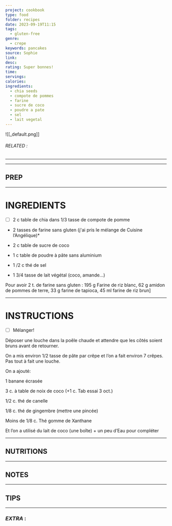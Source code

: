 ```yaml
---
project: cookbook
type: food
folder: recipes
date: 2023-09-19T11:15
tags:
  - gluten-free
genre:
  - crepe
keywords: pancakes
source: Sophie
link: 
desc: 
rating: Super bonnes!
time: 
servings: 
calories: 
ingredients:
  - chia seeds
  - compote de pommes
  - farine
  - sucre de coco
  - poudre a pate
  - sel
  - lait vegetal
---
```


![[_default.png]]
###### *RELATED* : 
---


---
## PREP



---
# INGREDIENTS

- [ ] 2 c table de chia dans 1/3 tasse de compote de pomme
    
- 2 tasses de farine sans gluten (j'ai pris le mélange de Cuisine l’Angélique)*
    
- 2 c table de sucre de coco
    
- 1 c table de poudre à pâte sans aluminium
    
- 1 /2 c thé de sel
    
- 1 3/4 tasse de lait végétal (coco, amande...)

Pour avoir 2 t. de farine sans gluten : 195 g Farine de riz blanc, 62 g amidon de pommes de terre, 33 g farine de tapioca, 45 ml farine de riz brun]

---
# INSTRUCTIONS

- [ ] Mélanger!

Déposer une louche dans la poêle chaude et attendre que les côtés soient bruns avant de retourner.
  
On a mis environ 1/2 tasse de pâte par crêpe et l’on a fait environ 7 crêpes. Pas tout à fait une louche.
  
On a ajouté:

1 banane écrasée

3 c. à table de noix de coco (+1 c. Tab essai 3 oct.)

1/2 c. thé de canelle

1/8 c. thé de gingembre (mettre une pincée)

Moins de 1/8 c. Thé gomme de Xanthane

Et l’on a utilisé du lait de coco (une boîte) + un peu d’Eau pour compléter

---
## NUTRITIONS



---
## NOTES



---
## TIPS



---
### *EXTRA* :



